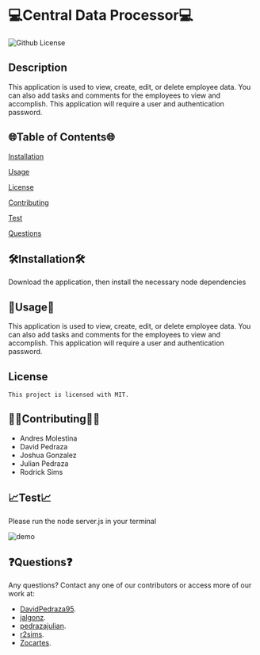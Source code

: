 # 💻Central Data Processor💻

  ![Github License](https://img.shields.io/badge/license-MIT-blue.svg)


  ## Description
   This application is used to view, create, edit, or delete employee data. You can also add tasks and comments for the employees to view and accomplish. This application will require a user and authentication password. 

  <ur>

  ## 🌐Table of Contents🌐
  [Installation](#installation)

  [Usage](#usage)

  
[License](#license)


  [Contributing](#contributing)

  [Test](#test)

  [Questions](#questions)

 
  
  ## 🛠️Installation🛠️
  Download the application, then install the necessary node dependencies

  <ur>

  ## 📁Usage📁
  This application is used to view, create, edit, or delete employee data. You can also add tasks and comments for the employees to view and accomplish. This application will require a user and authentication password. 
  ## License 
    This project is licensed with MIT.

  <ur>

  ## 👨‍💼Contributing👨‍💼
 - Andres Molestina
 - David Pedraza
 - Joshua Gonzalez
 - Julian Pedraza
 - Rodrick Sims
  <ur>

  ## 📈Test📈
  Please run the node server.js in your terminal
  <ur>

  ![demo](https://github.com/DavidPedraza95/Central_Data_Processor/blob/main/assets/Untitled_%20Aug%2012,%202021%208_32%20PM.gif?raw=true)
    
    
    
  ## ❓Questions❓
  Any questions? Contact any one of our contributors or access more of our work at:

 - [DavidPedraza95](https://github.com/DavidPedraza95/).
 - [jalgonz](https://github.com/jalgonz).
 - [pedrazajulian](https://github.com/pedrazajulian).
 - [r2sims](https://github.com/r2sims).
 - [Zocartes](https://github.com/Zocartes).



